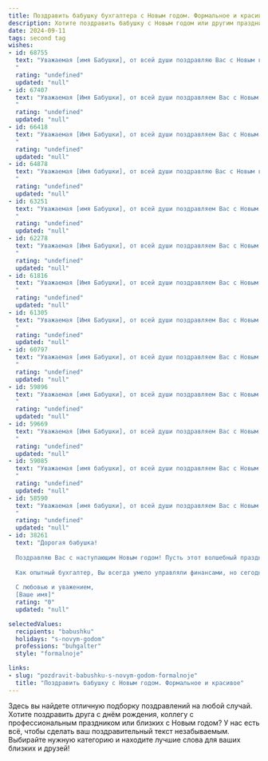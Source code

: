 ```yaml
---
title: Поздравить бабушку бухгалтера с Новым годом. Формальное и красивое
description: Хотите поздравить бабушку с Новым годом или другим праздником? Наш ИИ создаст незабываемое поздравление, а вы обязательно выделитесь среди других.  
date: 2024-09-11
tags: second tag
wishes:
- id: 68755
  text: "Уважаемая [имя Бабушки], от всей души поздравляю Вас с Новым годом! Пусть этот год принесет Вам крепкое здоровье, душевное спокойствие и множество радостных событий. Желаю, чтобы все Ваши начинания были успешными, а жизнь была наполнена теплом, любовью и заботой близких.
  "
  rating: "undefined"
  updated: "null"
- id: 67407
  text: "Уважаемая [Имя Бабушки], от всей души поздравляем Вас с Новым годом! Желаем Вам крепкого здоровья, благополучия, радости и семейного тепла. Пусть новый год принесет  Вам  успех и процветание, а работа бухгалтера будет легкой и приятной. С Новым годом!
  "
  rating: "undefined"
  updated: "null"
- id: 66418
  text: "Уважаемая [Имя Бабушки], от всей души поздравляем Вас с Новым годом! Желаем Вам крепкого здоровья, семейного благополучия и праздничного настроения. Пусть наступающий год принесет Вам радость, успех и финансовую стабильность. Пусть Ваша профессиональная деятельность, работа бухгалтера, приносит Вам удовлетворение и признание!
  "
  rating: "undefined"
  updated: "null"
- id: 64878
  text: "Уважаемая [Имя бабушки], от всей души поздравляю Вас с Новым годом! Желаю крепкого здоровья, семейного благополучия и, конечно же, успехов в Вашей профессиональной сфере. Пусть наступающий год принесет Вам множество радостных моментов, исполнение всех желаний и  только положительные эмоции.
  "
  rating: "undefined"
  updated: "null"
- id: 63251
  text: "Уважаемая [имя Бабушки], от всей души поздравляем Вас с Новым годом! Желаем Вам крепкого здоровья, благополучия, радости и добра в Новом году. Пусть работа Вашего бухгалтерского отдела будет легкой и успешной, а в личной жизни — царит мир и гармония!
  "
  rating: "undefined"
  updated: "null"
- id: 62278
  text: "Уважаемая [Имя Бабушки], от всей души поздравляем Вас с Новым годом! Желаем Вам крепкого здоровья, семейного благополучия и праздничного настроения. Пусть этот год принесет Вам радость, успех и финансовое процветание!
  "
  rating: "undefined"
  updated: "null"
- id: 61816
  text: "Уважаемая [Имя Бабушки], от всей души поздравляем Вас с Новым годом! Желаем Вам крепкого здоровья, душевного спокойствия и благополучия в наступающем году. Пусть Новый год принесет Вам только радость, успех и приятные моменты. Спасибо Вам за Ваш труд и преданность профессии бухгалтера!
  "
  rating: "undefined"
  updated: "null"
- id: 61305
  text: "Уважаемая [Имя Бабушки], от всей души поздравляем Вас с Новым годом! Желаем Вам крепкого здоровья, оптимизма, семейного благополучия и, конечно же, профессиональных успехов в новом году! Пусть работа приносит только радость, а результаты будут всегда положительными. С Новым годом!
  "
  rating: "undefined"
  updated: "null"
- id: 60797
  text: "Уважаемая [имя Бабушки], от всей души поздравляем Вас с Новым годом! Пусть этот год станет для Вас временем радости, благополучия и процветания. Желаем Вам крепкого здоровья, оптимизма и новых, интересных задач в Вашей профессиональной деятельности. Пусть Новый год принесет Вам только приятные сюрпризы и исполнение всех Ваших желаний!
  "
  rating: "undefined"
  updated: "null"
- id: 59896
  text: "Уважаемая [имя Бабушки], от всей души поздравляем Вас с Новым годом! Пусть наступающий год принесет Вам крепкое здоровье, семейное благополучие и финансовую стабильность. Желаем Вам новых профессиональных успехов, ведь Ваш опыт и мастерство как бухгалтера бесценны. Пусть каждый день будет наполнен радостью, теплом и любовью близких. С Новым годом!
  "
  rating: "undefined"
  updated: "null"
- id: 59669
  text: "Уважаемая [Имя Бабушки], от всей души поздравляем Вас с Новым годом! Желаем Вам крепкого здоровья, благополучия, семейного тепла и, конечно же,  чтобы в Новом году все Ваши бухгалтерские отчеты были безупречны и радовали Вас своей точностью!
  "
  rating: "undefined"
  updated: "null"
- id: 59085
  text: "Уважаемая [имя бабушки], от всей души поздравляем Вас с Новым годом! Желаем Вам крепкого здоровья, семейного благополучия и  успехов в Вашей нелегкой, но важной работе бухгалтера. Пусть Новый год принесет Вам только радость, мир и процветание!
  "
  rating: "undefined"
  updated: "null"
- id: 58590
  text: "Уважаемая [имя бабушки], от всей души поздравляем Вас с Новым годом! Пусть наступающий год принесет Вам крепкое здоровье, мир и благополучие, а работа, как всегда, будет идти в гору! Желаем Вам праздничного настроения, душевного тепла и исполнения всех желаний.
  "
  rating: "undefined"
  updated: "null"
- id: 38261
  text: "Дорогая бабушка!
  
  Поздравляю Вас с наступающим Новым годом! Пусть этот волшебный праздник принесет в Ваш дом тепло, радость и уют. Желаю здоровья, счастья и долгих лет жизни, наполненных яркими моментами и приятными воспоминаниями.
  
  Как опытный бухгалтер, Вы всегда умело управляли финансами, но сегодня желаю Вам лишь богатства в душе и гармонии в жизни. Пусть каждый день нового года будет щедрым на удачу и благополучие.
  
  С любовью и уважением,
  [Ваше имя]"
  rating: "0"
  updated: "null"

selectedValues:
  recipients: "babushku"
  holidays: "s-novym-godom"
  professions: "buhgalter"
  style: "formalnoje"

links:
- slug: "pozdravit-babushku-s-novym-godom-formalnoje"
  title: "Поздравить бабушку с Новым годом. Формальное и красивое"
---
```


Здесь вы найдете отличную подборку поздравлений на любой случай. 
Хотите поздравить друга с днём рождения, коллегу с профессиональным праздником или близких с Новым годом? У нас есть всё, чтобы сделать ваш поздравительный текст незабываемым. Выбирайте нужную категорию и находите лучшие слова для ваших близких и друзей!
